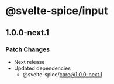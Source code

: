# @svelte-spice/input

## 1.0.0-next.1

### Patch Changes

- Next release
- Updated dependencies
  - @svelte-spice/core@1.0.0-next.1
